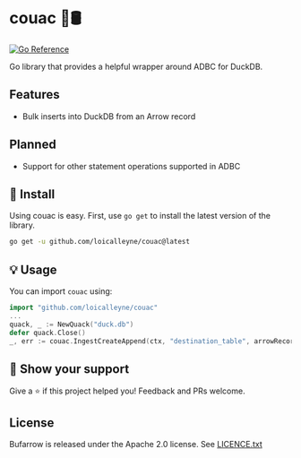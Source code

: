 couac 🦆🛢️ 
===================
[![Go Reference](https://pkg.go.dev/badge/github.com/loicalleyne/couac.svg)](https://pkg.go.dev/github.com/loicalleyne/couac)

Go library that provides a helpful wrapper around ADBC for DuckDB.

## Features 
- Bulk inserts into DuckDB from an Arrow record

## Planned
- Support for other statement operations supported in ADBC

## 🚀 Install

Using couac is easy. First, use `go get` to install the latest version
of the library.

```sh
go get -u github.com/loicalleyne/couac@latest
```

## 💡 Usage

You can import `couac` using:

```go
import "github.com/loicalleyne/couac"
...
quack, _ := NewQuack("duck.db")
defer quack.Close()
_, err := couac.IngestCreateAppend(ctx, "destination_table", arrowRecord)
```

## 💫 Show your support

Give a ⭐️ if this project helped you!
Feedback and PRs welcome.

## License

Bufarrow is released under the Apache 2.0 license. See [LICENCE.txt](LICENCE.txt)